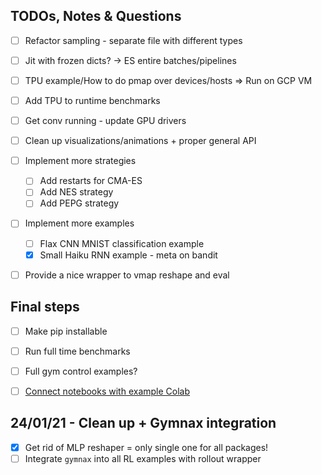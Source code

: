 ## TODOs, Notes & Questions
- [ ] Refactor sampling - separate file with different types
- [ ] Jit with frozen dicts? -> ES entire batches/pipelines
- [ ] TPU example/How to do pmap over devices/hosts => Run on GCP VM
- [ ] Add TPU to runtime benchmarks
- [ ] Get conv running - update GPU drivers
- [ ] Clean up visualizations/animations + proper general API
- [ ] Implement more strategies
    - [ ] Add restarts for CMA-ES
    - [ ] Add NES strategy
    - [ ] Add PEPG strategy
- [ ] Implement more examples
    - [ ] Flax CNN MNIST classification example
    - [x] Small Haiku RNN example - meta on bandit
- [ ] Provide a nice wrapper to vmap reshape and eval


## Final steps
- [ ] Make pip installable
- [ ] Run full time benchmarks
- [ ] Full gym control examples?
- [ ] [Connect notebooks with example Colab](https://colab.research.google.com/github/googlecolab/colabtools/blob/master/notebooks/colab-github-demo.ipynb#scrollTo=K-NVg7RjyeTk)


## 24/01/21 - Clean up + Gymnax integration
- [x] Get rid of MLP reshaper = only single one for all packages!
- [ ] Integrate `gymnax` into all RL examples with rollout wrapper
